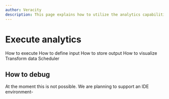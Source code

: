 ```yaml
---
author: Veracity
description: This page explains how to utilize the analytics capabilities
---
```


# Execute analytics
How to execute
How to define input
How to store output
How to visualize
Transform data
Scheduler

## How to debug
At the moment this is not possible. We are planning to support an IDE environment-